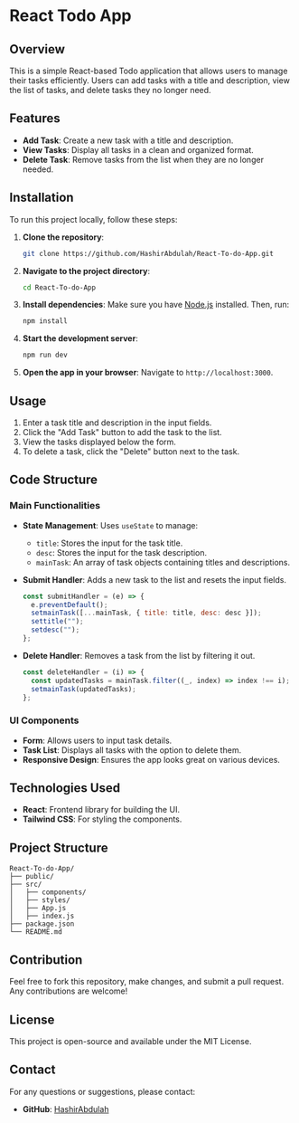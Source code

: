 # React Todo App

## Overview
This is a simple React-based Todo application that allows users to manage their tasks efficiently. Users can add tasks with a title and description, view the list of tasks, and delete tasks they no longer need.

## Features
- **Add Task**: Create a new task with a title and description.
- **View Tasks**: Display all tasks in a clean and organized format.
- **Delete Task**: Remove tasks from the list when they are no longer needed.

## Installation
To run this project locally, follow these steps:

1. **Clone the repository**:
   ```bash
   git clone https://github.com/HashirAbdulah/React-To-do-App.git
   ```

2. **Navigate to the project directory**:
   ```bash
   cd React-To-do-App
   ```

3. **Install dependencies**:
   Make sure you have [Node.js](https://nodejs.org/) installed. Then, run:
   ```bash
   npm install
   ```

4. **Start the development server**:
   ```bash
   npm run dev
   ```

5. **Open the app in your browser**:
   Navigate to `http://localhost:3000`.

## Usage
1. Enter a task title and description in the input fields.
2. Click the "Add Task" button to add the task to the list.
3. View the tasks displayed below the form.
4. To delete a task, click the "Delete" button next to the task.

## Code Structure
### Main Functionalities
- **State Management**: Uses `useState` to manage:
  - `title`: Stores the input for the task title.
  - `desc`: Stores the input for the task description.
  - `mainTask`: An array of task objects containing titles and descriptions.

- **Submit Handler**: Adds a new task to the list and resets the input fields.
  ```javascript
  const submitHandler = (e) => {
    e.preventDefault();
    setmainTask([...mainTask, { title: title, desc: desc }]);
    settitle("");
    setdesc("");
  };
  ```

- **Delete Handler**: Removes a task from the list by filtering it out.
  ```javascript
  const deleteHandler = (i) => {
    const updatedTasks = mainTask.filter((_, index) => index !== i);
    setmainTask(updatedTasks);
  };
  ```

### UI Components
- **Form**: Allows users to input task details.
- **Task List**: Displays all tasks with the option to delete them.
- **Responsive Design**: Ensures the app looks great on various devices.

## Technologies Used
- **React**: Frontend library for building the UI.
- **Tailwind CSS**: For styling the components.

## Project Structure
```
React-To-do-App/
├── public/
├── src/
│   ├── components/
│   ├── styles/
│   ├── App.js
│   ├── index.js
├── package.json
└── README.md
```

## Contribution
Feel free to fork this repository, make changes, and submit a pull request. Any contributions are welcome!

## License
This project is open-source and available under the MIT License.

## Contact
For any questions or suggestions, please contact:
- **GitHub**: [HashirAbdulah](https://github.com/HashirAbdulah)
